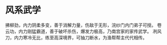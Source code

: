 # 风系武学

拂柳劲，内力阴柔多变，善于消解力量，伤敌于无形，浣纱门内门弟子可授。
卷云功，内力刚猛霸道，善于破坏杀伤，爆发力极高，乃南宫家的家传武学。
冽风刀，内力寒冷无比，练至高深境界，可抽刀断水，为渔帮帮主代代相传。